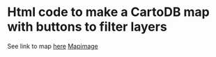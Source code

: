 # Html code to make a CartoDB map with buttons to filter layers

See link to map [here](http://acresofdata.com/wp-content/uploads/2016/05/Dairy-map-final3.html)
[Mapimage](/mapwithbuttons.png)
